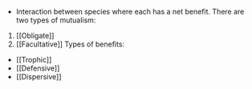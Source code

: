 - Interaction between species where each has a net benefit.
There are two types of mutualism:
1. [[Obligate]]
2. [[Facultative]]
Types of benefits:
- [[Trophic]]
- [[Defensive]]
- [[Dispersive]]

